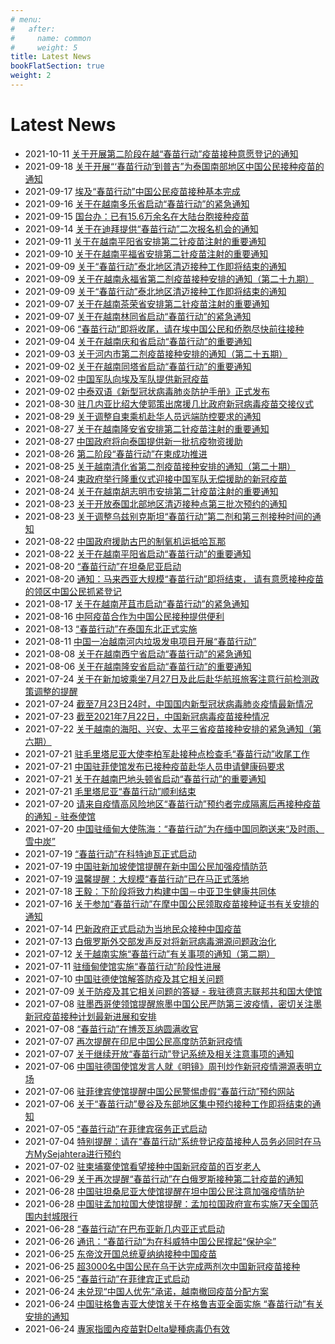 ```yaml
---
# menu:
#   after:
#     name: common
#     weight: 5
title: Latest News
bookFlatSection: true
weight: 2
---
```


# Latest News

* 2021-10-11 [关于开展第二阶段在越“春苗行动”疫苗接种意愿登记的通知](http://vn.china-embassy.org/chn/lsyw/t1913565.htm)
* 2021-09-18 [关于开展“‘春苗行动’到普吉”为泰国南部地区中国公民接种疫苗的通知](http://www.chinaembassy.or.th/chn/sgxw/t1908090.htm)
* 2021-09-17 [埃及“春苗行动”中国公民疫苗接种基本完成](https://www.fmprc.gov.cn/web/zwbd_673032/gzhd_673042/t1907657.shtml)
* 2021-09-16 [关于在越南多乐省启动“春苗行动”的紧急通知](http://hcmc.chineseconsulate.org/chn/zytztg/t1907354.shtml)
* 2021-09-15 [国台办：已有15.6万余名在大陆台胞接种疫苗](http://www.gwytb.gov.cn/xwdt/xwfb/wyly/202109/t20210915_12378623.htm)
* 2021-09-14 [关于在迪拜提供“春苗行动”二次报名机会的通知](http://dubai.chineseconsulate.org/chn/xwdt/t1906809.htm)
* 2021-09-11 [关于在越南平阳省安排第二针疫苗注射的重要通知](http://hcmc.chineseconsulate.org/chn/lsfw/lsbh/t1906386.shtml)
* 2021-09-10 [关于在越南平福省安排第二针疫苗注射的重要通知](http://hcmc.chineseconsulate.org/chn/lsfw/t1906208.shtml)
* 2021-09-09 [关于“春苗行动”泰北地区清迈接种工作即将结束的通知](http://chiangmai.chineseconsulate.org/chn/xwdt/t1905742.htm)
* 2021-09-09 [关于在越南永福省第二剂疫苗接种安排的通知（第二十九期）](http://vn.china-embassy.org/chn/lsyw/t1905838.htm)
* 2021-09-09 [关于“春苗行动”泰北地区清迈接种工作即将结束的通知](http://www.chinaembassy.or.th/chn/sgxw/t1905736.htm)
* 2021-09-07 [关于在越南茶荣省安排第二针疫苗注射的重要通知](http://hcmc.chineseconsulate.org/chn/lsfw/t1905277.shtml)
* 2021-09-07 [关于在越南林同省启动“春苗行动”的紧急通知](http://hcmc.chineseconsulate.org/chn/lsfw/t1905276.shtml)
* 2021-09-06 [“春苗行动”即将收尾，请在埃中国公民和侨胞尽快前往接种](http://eg.china-embassy.org/chn/lsfw/t1904911.htm)
* 2021-09-04 [关于在越南庆和省启动“春苗行动”的重要通知](http://hcmc.chineseconsulate.org/chn/lsfw/lsbh/t1904638.shtml)
* 2021-09-03 [关于河内市第二剂疫苗接种安排的通知（第二十五期）](http://vn.china-embassy.org/chn/lsyw/t1904319.htm)
* 2021-09-02 [关于在越南同塔省启动“春苗行动”的重要通知](http://hcmc.chineseconsulate.org/chn/lsfw/t1904103.shtml)
* 2021-09-02 [中国军队向埃及军队提供新冠疫苗](http://eg.china-embassy.org/chn/zagx/t1904114.htm)
* 2021-09-02 [中泰双语《新型冠状病毒肺炎防护手册》正式发布](http://chiangmai.chineseconsulate.org/chn/xwdt/t1904094.htm)
* 2021-08-30 [驻几内亚比绍大使郭策出席援几比政府新冠病毒疫苗交接仪式](http://gw.mofcom.gov.cn/article/jmxw/202108/20210803193192.shtml)
* 2021-08-29 [关于调整自柬乘机赴华人员远端防控要求的通知](http://kh.china-embassy.org/chn/lsfws/lingshifuwu/t1902794.htm)
* 2021-08-27 [关于在越南隆安省安排第二针疫苗注射的重要通知](http://hcmc.chineseconsulate.org/chn/lsfw/lsbh/t1902357.shtml)
* 2021-08-27 [中国政府将向泰国提供新一批抗疫物资援助](http://www.chinaembassy.or.th/chn/sgxw/t1902344.htm)
* 2021-08-26 [第二阶段“春苗行动”在柬成功推进](http://kh.china-embassy.org/chn/lsfws/lingshifuwu/t1902047.htm)
* 2021-08-25 [关于越南清化省第二剂疫苗接种安排的通知（第二十期）](http://vn.china-embassy.org/chn/lsyw/t1901779.htm)
* 2021-08-24 [柬政府举行隆重仪式迎接中国军队无偿援助的新冠疫苗](http://kh.china-embassy.org/chn/dssghd/t1901380.htm)
* 2021-08-24 [关于在越南胡志明市安排第二针疫苗注射的重要通知](http://hcmc.chineseconsulate.org/chn/zytztg/t1901401.shtml)
* 2021-08-23 [关于开放泰国北部地区清迈接种点第三批次预约的通知](http://chiangmai.chineseconsulate.org/chn/gdxw/t1901235.htm)
* 2021-08-23 [关于调整乌兹别克斯坦“春苗行动”第二剂和第三剂接种时间的通知](http://uz.chineseembassy.org/chn/sgxx/sgsd/t1901232.htm)
* 2021-08-22 [中国政府援助古巴的制氧机运抵哈瓦那](http://cu.chineseembassy.org/chn/sgxx/t1901025.htm)
* 2021-08-22 [关于在越南平阳省启动“春苗行动”的重要通知](http://hcmc.chineseconsulate.org/chn/lsfw/lsbh/t1901068.shtml)
* 2021-08-20 [“春苗行动”在坦桑尼亚启动](http://www.xinhuanet.com/2021-08/20/c_1127781363.htm)
* 2021-08-20 [通知：马来西亚大规模“春苗行动”即将结束， 请有意愿接种疫苗的领区中国公民抓紧登记](http://penang.china-consulate.org/chn/zytz/t1900742.htm)
* 2021-08-17 [关于在越南芹苴市启动“春苗行动”的紧急通知](http://hcmc.chineseconsulate.org/chn/lsfw/lsbh/t1899916.shtml)
* 2021-08-16 [中阿疫苗合作为中国公民接种提供便利](http://world.people.com.cn/n1/2021/0816/c1002-32195001.html)
* 2021-08-13 [“春苗行动”在泰国东北正式实施](https://www.mfa.gov.cn/web/zwbd_673032/jghd_673046/t1899305.shtml)
* 2021-08-11 [中国一冶越南河内垃圾发电项目开展“春苗行动”](http://finance.china.com.cn/qy/qyjj/20210811/5628430.shtml)
* 2021-08-08 [关于在越南西宁省启动“春苗行动”的紧急通知](http://hcmc.chineseconsulate.org/chn/zytztg/t1898145.shtml)
* 2021-08-06 [关于在越南隆安省启动“春苗行动”的重要通知](http://hcmc.chineseconsulate.org/chn/zytztg/t1897915.shtml)
* 2021-07-24 [关于在新加坡乘坐7月27日及此后赴华航班旅客注意行前检测政策调整的提醒](http://www.chinaembassy.org.sg/chn/lsfwdt/t1894780.htm)
* 2021-07-24 [截至7月23日24时，中国国内新型冠状病毒肺炎疫情最新情况](http://www.nhc.gov.cn/xcs/yqtb/202107/8cce0574c154434bab429d2c90eac5f4.shtml)
* 2021-07-23 [截至2021年7月22日，中国新冠病毒疫苗接种情况](http://www.nhc.gov.cn/xcs/yqjzqk/202107/1c8671825659484d9110efb9e7573230.shtml)
* 2021-07-22 [关于越南的海阳、兴安、太平三省疫苗接种安排的紧急通知（第六期）](http://vn.china-embassy.org/chn/lsyw/t1894333.htm)
* 2021-07-21 [驻毛里塔尼亚大使李柏军赴接种点检查毛“春苗行动”收尾工作](https://www.fmprc.gov.cn/web/wjdt_674879/zwbd_674895/t1893871.shtml)
* 2021-07-21 [中国驻菲使馆发布已接种疫苗赴华人员申请健康码要求](http://www.chinanews.com/gj/2021/07-21/9525430.shtml)
* 2021-07-21 [关于在越南巴地头顿省启动“春苗行动”的重要通知](http://hcmc.chineseconsulate.org/chn/lsfw/lsbh/t1894107.shtml)
* 2021-07-21 [毛里塔尼亚“春苗行动”顺利结束](http://mr.china-embassy.org/chn/sgzyhd/t1893870.htm)
* 2021-07-20 [请来自疫情高风险地区“春苗行动”预约者完成隔离后再接种疫苗的通知 - 驻泰使馆](http://th.chineseembassy.org/chn/sgxw/t1893567.htm)
* 2021-07-20 [中国驻缅甸大使陈海：“春苗行动”为在缅中国同胞送来“及时雨、雪中炭”](http://mm.china-embassy.org/chn/xwdt/t1893538.htm)
* 2021-07-19 [“春苗行动”在科特迪瓦正式启动](http://www.xinhuanet.com/world/2021-07/19/c_1127671695.htm)
* 2021-07-19 [中国驻新加坡使馆提醒在新中国公民加强疫情防范](http://www.chinaembassy.org.sg/chn/gdxw/t1893243.htm)
* 2021-07-19 [温馨提醒：大规模“春苗行动”已在马正式落地](http://my.china-embassy.org/chn/zytz/t1893285.htm)
* 2021-07-18 [王毅：下阶段将致力构建中国－中亚卫生健康共同体](https://www.chinanews.com/gn/2021/07-18/9522635.shtml)
* 2021-07-16 [关于参加“春苗行动”在摩中国公民领取疫苗接种证书有关安排的通知](http://ma.china-embassy.org/chn/lsfw/lstx/t1892460.htm)
* 2021-07-14 [巴新政府正式启动为当地民众接种中国疫苗](http://www.xinhuanet.com/world/2021-07/14/c_1127652345.htm)
* 2021-07-13 [白俄罗斯外交部发声反对将新冠病毒溯源问题政治化](http://by.china-embassy.org/chn/sssgxwdt/t1891751.htm)
* 2021-07-12 [关于越南实施“春苗行动”有关事项的通知（第二期）](http://vn.china-embassy.org/chn/lsyw/t1891357.htm)
* 2021-07-11 [驻缅甸使馆实施“春苗行动”阶段性进展](http://mm.china-embassy.org/chn/sgxw/t1891276.htm)
* 2021-07-10 [中国驻德使馆解答防疫及其它相关问题](http://www.chinanews.com/hr/2021/07-10/9516705.shtml)
* 2021-07-09 [关于防疫及其它相关问题的答疑 - 我驻德意志联邦共和国大使馆](http://de.china-embassy.org/chn/sgyw/t1891091.htm)
* 2021-07-08 [驻墨西哥使领馆提醒旅墨中国公民严防第三波疫情，密切关注墨新冠疫苗接种计划最新进展和安排](http://mx.china-embassy.org/chn/sgxx/t1890856.htm)
* 2021-07-08 [“春苗行动”在博茨瓦纳圆满收官](https://www.fmprc.gov.cn/ce/cebw/chn/gdxw/t1890674.htm)
* 2021-07-07 [再次提醒在印尼中国公民高度防范新冠疫情](http://id.chineseembassy.org/chn/gdxw/t1890214.htm)
* 2021-07-07 [关于继续开放“春苗行动”登记系统及相关注意事项的通知](http://penang.china-consulate.org/chn/gdxw/t1890257.htm)
* 2021-07-06 [中国驻德国使馆发言人就《明镜》周刊炒作新冠疫情溯源表明立场](http://de.china-embassy.org/chn/sgyw/t1890066.htm)
* 2021-07-06 [驻菲律宾使馆提醒中国公民警惕虚假“春苗行动”预约网站](http://www.chinanews.com/hr/2021/07-06/9513581.shtml)
* 2021-07-06 [关于“春苗行动”曼谷及东部地区集中预约接种工作即将结束的通知](https://www.fmprc.gov.cn/ce/ceth/chn/gdxw/t1889972.htm)
* 2021-07-05 [“春苗行动”在菲律宾宿务正式启动](http://cebu.chineseconsulate.org/chn/xwdt/t1889736.htm)
* 2021-07-04 [特别提醒：请在“春苗行动”系统登记疫苗接种人员务必同时在马方MySejahtera进行预约](https://www.fmprc.gov.cn/ce/cemy/chn/zytz/t1889631.htm)
* 2021-07-02 [驻柬埔寨使馆看望接种中国新冠疫苗的百岁老人](http://kh.china-embassy.org/chn/dssghd/t1889213.htm)
* 2021-06-29 [关于再次提醒“春苗行动”在白俄罗斯接种第二针疫苗的通知](http://by.china-embassy.org/chn/zggmlsfw/t1887985.htm)
* 2021-06-28 [中国驻坦桑尼亚大使馆提醒在坦中国公民注意加强疫情防护](http://wb.beijing.gov.cn/home/wswm/lsbh/jwaqtx/202106/t20210628_2423694.html)
* 2021-06-28 [中国驻孟加拉国大使馆提醒：孟加拉国政府宣布实施7天全国范围内封城限行](http://wb.beijing.gov.cn/home/wswm/lsbh/jwaqtx/202106/t20210628_2423690.html)
* 2021-06-28 [“春苗行动”在巴布亚新几内亚正式启动](https://www.thepaper.cn/newsDetail_forward_13342551)
* 2021-06-26 [通讯：“春苗行动”为在科威特中国公民撑起“保护伞”](http://www.xinhuanet.com/world/2021-06/26/c_1127601326.htm)
* 2021-06-25 [东帝汶开国总统夏纳纳接种中国疫苗](https://www.imsilkroad.com/news/p/456886.html)
* 2021-06-25 [超3000名中国公民在乌干达完成两剂次中国新冠疫苗接种](http://m.news.cctv.com/2021/06/25/ARTIy9WquQmeqTwcVrod8l2D210625.shtml)
* 2021-06-25 [“春苗行动”在菲律宾正式启动](https://www.fmprc.gov.cn/ce/ceph/chn/sgdt/t1886889.htm)
* 2021-06-24 [未兑现“中国人优先”承诺，越南撤回疫苗分配方案](https://www.guancha.cn/internation/2021_06_24_595704.shtml)
* 2021-06-24 [中国驻格鲁吉亚大使馆关于在格鲁吉亚全面实施 “春苗行动”有关安排的通知](http://www.hljswb.gov.cn/newsshow.php?id=3111)
* 2021-06-24 [專家指國內疫苗對Delta變種病毒仍有效](https://www.singtao.ca/5022702/2021-06-24/news-%E5%B0%88%E5%AE%B6%E6%8C%87%E5%9C%8B%E5%85%A7%E7%96%AB%E8%8B%97%E5%B0%8DDelta%E8%AE%8A%E7%A8%AE%E7%97%85%E6%AF%92%E4%BB%8D%E6%9C%89%E6%95%88/?variant=zh-hk)
